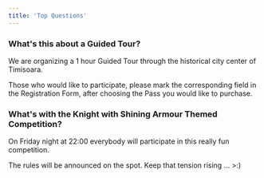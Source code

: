 ```yaml
---
title: 'Top Questions'
---
```


### What's this about a Guided Tour?

We are organizing a 1 hour Guided Tour through the historical city center of Timisoara.

Those who would like to participate, please mark the corresponding field in the Registration Form, after choosing the Pass you would like to purchase.

### What's with the Knight with Shining Armour Themed Competition?

On Friday night at 22:00 everybody will participate in this really fun competition. 

The rules will be announced on the spot. Keep that tension rising ... >:)